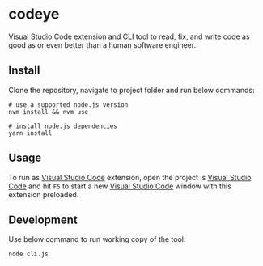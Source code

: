 # codeye

[Visual Studio Code](https://code.visualstudio.com) extension and CLI tool to read, fix, and write code as good as or even better than a human software engineer.

## Install

Clone the repository, navigate to project folder and run below commands:

```shell
# use a supported node.js version
nvm install && nvm use

# install node.js dependencies
yarn install
```

## Usage

To run as [Visual Studio Code](https://code.visualstudio.com) extension, open the project is [Visual Studio Code](https://code.visualstudio.com) and hit `F5` to start a new [Visual Studio Code](https://code.visualstudio.com) window with this extension preloaded.

## Development

Use below command to run working copy of the tool:

```shell
node cli.js
```
